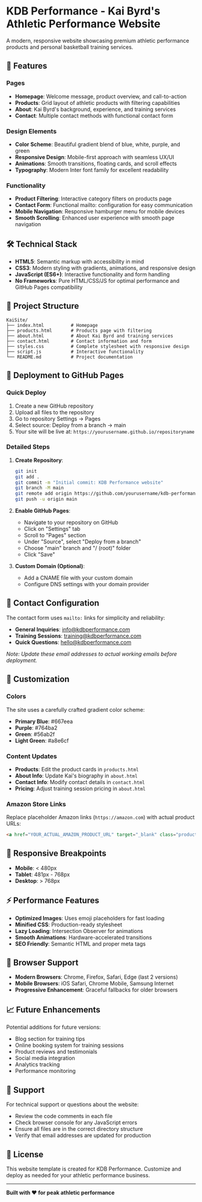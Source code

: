 # KDB Performance - Kai Byrd's Athletic Performance Website

A modern, responsive website showcasing premium athletic performance products and personal basketball training services.

## 🏀 Features

### Pages
- **Homepage**: Welcome message, product overview, and call-to-action
- **Products**: Grid layout of athletic products with filtering capabilities
- **About**: Kai Byrd's background, experience, and training services
- **Contact**: Multiple contact methods with functional contact form

### Design Elements
- **Color Scheme**: Beautiful gradient blend of blue, white, purple, and green
- **Responsive Design**: Mobile-first approach with seamless UX/UI
- **Animations**: Smooth transitions, floating cards, and scroll effects
- **Typography**: Modern Inter font family for excellent readability

### Functionality
- **Product Filtering**: Interactive category filters on products page
- **Contact Form**: Functional mailto: configuration for easy communication
- **Mobile Navigation**: Responsive hamburger menu for mobile devices
- **Smooth Scrolling**: Enhanced user experience with smooth page navigation

## 🛠️ Technical Stack

- **HTML5**: Semantic markup with accessibility in mind
- **CSS3**: Modern styling with gradients, animations, and responsive design
- **JavaScript (ES6+)**: Interactive functionality and form handling
- **No Frameworks**: Pure HTML/CSS/JS for optimal performance and GitHub Pages compatibility

## 📁 Project Structure

```
KaiSite/
├── index.html          # Homepage
├── products.html       # Products page with filtering
├── about.html          # About Kai Byrd and training services
├── contact.html        # Contact information and form
├── styles.css          # Complete stylesheet with responsive design
├── script.js           # Interactive functionality
└── README.md           # Project documentation
```

## 🚀 Deployment to GitHub Pages

### Quick Deploy
1. Create a new GitHub repository
2. Upload all files to the repository
3. Go to repository Settings → Pages
4. Select source: Deploy from a branch → main
5. Your site will be live at: `https://yourusername.github.io/repositoryname`

### Detailed Steps
1. **Create Repository**:
   ```bash
   git init
   git add .
   git commit -m "Initial commit: KDB Performance website"
   git branch -M main
   git remote add origin https://github.com/yourusername/kdb-performance.git
   git push -u origin main
   ```

2. **Enable GitHub Pages**:
   - Navigate to your repository on GitHub
   - Click on "Settings" tab
   - Scroll to "Pages" section
   - Under "Source", select "Deploy from a branch"
   - Choose "main" branch and "/ (root)" folder
   - Click "Save"

3. **Custom Domain (Optional)**:
   - Add a CNAME file with your custom domain
   - Configure DNS settings with your domain provider

## 📧 Contact Configuration

The contact form uses `mailto:` links for simplicity and reliability:

- **General Inquiries**: info@kdbperformance.com
- **Training Sessions**: training@kdbperformance.com
- **Quick Questions**: hello@kdbperformance.com

*Note: Update these email addresses to actual working emails before deployment.*

## 🎨 Customization

### Colors
The site uses a carefully crafted gradient color scheme:
- **Primary Blue**: #667eea
- **Purple**: #764ba2
- **Green**: #56ab2f
- **Light Green**: #a8e6cf

### Content Updates
- **Products**: Edit the product cards in `products.html`
- **About Info**: Update Kai's biography in `about.html`
- **Contact Info**: Modify contact details in `contact.html`
- **Pricing**: Adjust training session pricing in `about.html`

### Amazon Store Links
Replace placeholder Amazon links (`https://amazon.com`) with actual product URLs:
```html
<a href="YOUR_ACTUAL_AMAZON_PRODUCT_URL" target="_blank" class="product-link">
```

## 📱 Responsive Breakpoints

- **Mobile**: < 480px
- **Tablet**: 481px - 768px
- **Desktop**: > 768px

## ⚡ Performance Features

- **Optimized Images**: Uses emoji placeholders for fast loading
- **Minified CSS**: Production-ready stylesheet
- **Lazy Loading**: Intersection Observer for animations
- **Smooth Animations**: Hardware-accelerated transitions
- **SEO Friendly**: Semantic HTML and proper meta tags

## 🔧 Browser Support

- **Modern Browsers**: Chrome, Firefox, Safari, Edge (last 2 versions)
- **Mobile Browsers**: iOS Safari, Chrome Mobile, Samsung Internet
- **Progressive Enhancement**: Graceful fallbacks for older browsers

## 📈 Future Enhancements

Potential additions for future versions:
- Blog section for training tips
- Online booking system for training sessions
- Product reviews and testimonials
- Social media integration
- Analytics tracking
- Performance monitoring

## 🤝 Support

For technical support or questions about the website:
- Review the code comments in each file
- Check browser console for any JavaScript errors
- Ensure all files are in the correct directory structure
- Verify that email addresses are updated for production

## 📄 License

This website template is created for KDB Performance. Customize and deploy as needed for your athletic performance business.

---

**Built with ❤️ for peak athletic performance**
